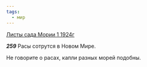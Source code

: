 ```yaml
---
tags:
  - мир
---
```


[Листы сада Мории 1 1924г](https://127.0.0.1:4002/agni/1924)

___259___
Расы сотрутся в Новом Мире.   

Не говорите о расах, капли разных морей подобны.   

